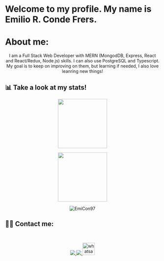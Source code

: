 # Welcome to my profile. My name is Emilio R. Conde Frers.

# About me:
<p align="center">I am a Full Stack Web Developer with MERN (MongodDB, Express, React and React/Redux, Node.js) skills. I can also use PostgreSQL and Typescript. My goal is to keep on improving on them, but learning if needed, I also love leanring new things!</p>

## 📊 Take a look at my stats!
<a href="https://github.com/EmiCon97" >
<p align="center" bgcolor="white" ><img height="160em" src="https://github-readme-stats.vercel.app/api?username=EmiCon97&show_icons=true&bg_color=fff&title_color=DD6387&icon_color=BD93F9&text_color=023047&border_color=fff" /></p>
<p align="center" bgcolor="white" ><img height="160em" src="https://github-readme-stats.vercel.app/api/top-langs/?username=EmiCon97&layout=compact&bg_color=fff&title_color=DD6387&icon_color=BD93F9&text_color=023047&border_color=fff" /></p>
</a>
<p align="center" ><img src="https://github-readme-streak-stats.herokuapp.com/?user=EmiCon97&theme=light" alt="EmiCon97" /></p>

## ✍🏻 Contact me:
</br>
<p align="center" bgcolor="white" ><a href="mailto:derleuchtturm97@gmail.com" target="_blank">
<img src="https://img.icons8.com/color/48/000000/gmail-new.png"/>
</a>
<a href="https://www.linkedin.com/in/emilio-rodrigo-conde-frers-827016230/" target="_blank">
<img src="https://img.icons8.com/color/48/000000/linkedin.png"/>
</a>
<a href="https://wa.link/axr0dz" target="_blank"> 
<img src="https://img.icons8.com/external-justicon-lineal-color-justicon/64/000000/external-whatsapp-social-media-justicon-lineal-color-justicon.png" alt="whatsapp" width="40" height="40"/>
 </a></p>
</br>


